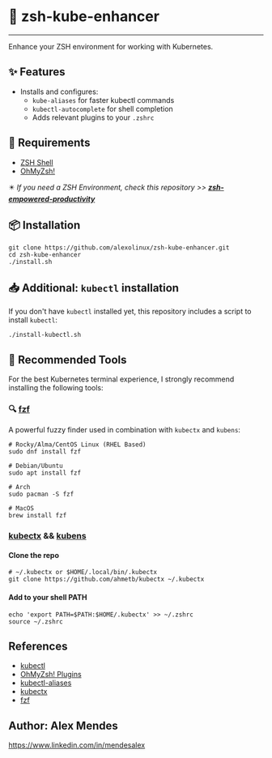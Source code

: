 # 🧩 zsh-kube-enhancer

----------------------

Enhance your ZSH environment for working with Kubernetes.

## ✨ Features

- Installs and configures:
  - `kube-aliases` for faster kubectl commands
  - `kubectl-autocomplete` for shell completion
  - Adds relevant plugins to your `.zshrc`

## 📡 Requirements

- [ZSH Shell](https://www.zsh.org/)
- [OhMyZsh!](https://ohmyz.sh/)

✴️ *If you need a ZSH Environment, check this repository >> **[zsh-empowered-productivity](https://github.com/alexolinux/zsh-empowered-productivity)***

## 📦 Installation

```shell
git clone https://github.com/alexolinux/zsh-kube-enhancer.git
cd zsh-kube-enhancer
./install.sh
```

## 📥 Additional: `kubectl` installation

If you don't have `kubectl` installed yet, this repository includes a script to install `kubectl`:

```shell
./install-kubectl.sh
```

## 🚀 Recommended Tools

For the best Kubernetes terminal experience, I strongly recommend installing the following tools:

### 🔍 [fzf](https://github.com/junegunn/fzf)

A powerful fuzzy finder used in combination with `kubectx` and `kubens`:

```shell
# Rocky/Alma/CentOS Linux (RHEL Based)
sudo dnf install fzf

# Debian/Ubuntu
sudo apt install fzf

# Arch
sudo pacman -S fzf

# MacOS
brew install fzf
```

### [kubectx](https://github.com/ahmetb/kubectx) && [kubens](https://github.com/ahmetb/kubectx)

#### Clone the repo

```shell
# ~/.kubectx or $HOME/.local/bin/.kubectx
git clone https://github.com/ahmetb/kubectx ~/.kubectx
```

#### Add to your shell PATH

```shell
echo 'export PATH=$PATH:$HOME/.kubectx' >> ~/.zshrc
source ~/.zshrc
```

## References

* [kubectl](https://kubernetes.io/docs/reference/kubectl/)
* [OhMyZsh! Plugins](https://github.com/ohmyzsh/ohmyzsh/wiki/Plugins)
* [kubectl-aliases](https://github.com/ahmetb/kubectl-aliases)
* [kubectx](https://github.com/ahmetb/kubectx)
* [fzf](https://github.com/junegunn/fzf)

## Author: Alex Mendes

<https://www.linkedin.com/in/mendesalex>
